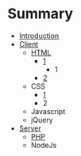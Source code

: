 # Summary

* [Introduction](README.md)
* [Client](qian_duan.md)
   * [HTML](1.javascript.md)
       * [1](1.md)
           * 1
       * [2](2.md)
   * CSS
       * [1](c.1.md)
       * 2
   * Javascript
   * jQuery
* [Server](hou_duan.md)
   * [PHP](1.php.md)
   * NodeJs

